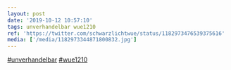 ```yaml
---
layout: post
date: '2019-10-12 10:57:10'
tags: unverhandelbar wue1210
ref: 'https://twitter.com/schwarzlichtwue/status/1182973476539375616'
media: ['/media/1182973344871800832.jpg']
---
```

[#unverhandelbar](/t/unverhandelbar) [#wue1210](/t/wue1210) 